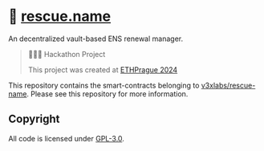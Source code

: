 # 🛟 [rescue.name](https://rescue.name)

An decentralized vault-based ENS renewal manager.

> 👷🏽‍♀️ Hackathon Project
>
> This project was created at [ETHPrague 2024](https://ethprague.com)

This repository contains the smart-contracts belonging to [v3xlabs/rescue-name](https://github.com/v3xlabs/rescue-name). Please see this repository for more information.

## Copyright

All code is licensed under [GPL-3.0](./LICENSE).
